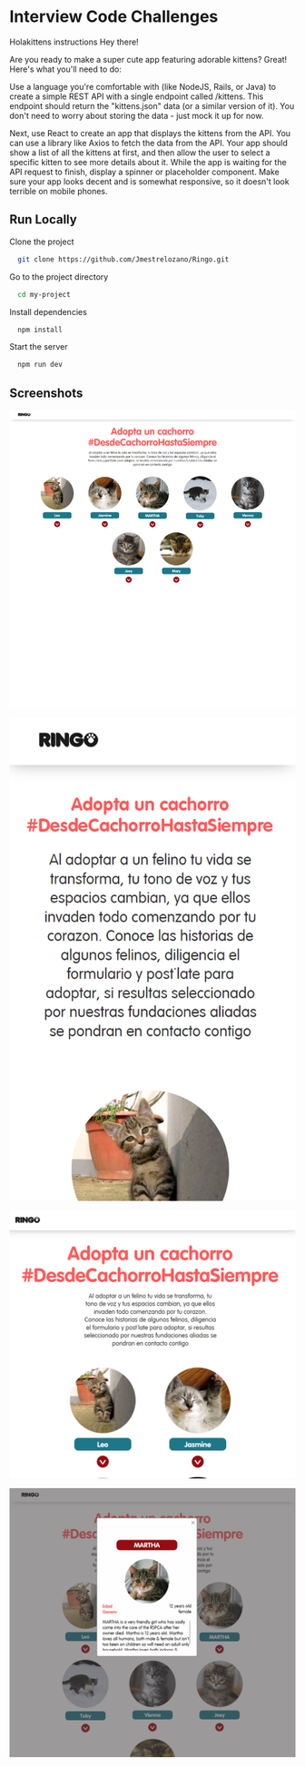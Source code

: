 # Interview Code Challenges

Holakittens instructions
Hey there!

Are you ready to make a super cute app featuring adorable kittens? Great! Here's what you'll need to do:

Use a language you're comfortable with (like NodeJS, Rails, or Java) to create a simple REST API with a single endpoint called /kittens. This endpoint should return the "kittens.json" data (or a similar version of it). You don't need to worry about storing the data - just mock it up for now.

Next, use React to create an app that displays the kittens from the API. You can use a library like Axios to fetch the data from the API. Your app should show a list of all the kittens at first, and then allow the user to select a specific kitten to see more details about it. While the app is waiting for the API request to finish, display a spinner or placeholder component. Make sure your app looks decent and is somewhat responsive, so it doesn't look terrible on mobile phones.

## Run Locally

Clone the project

```bash
  git clone https://github.com/Jmestrelozano/Ringo.git
```

Go to the project directory

```bash
  cd my-project
```

Install dependencies

```bash
  npm install
```

Start the server

```bash
  npm run dev
```

## Screenshots

![App Screenshot](mode_laptop.png)

![App Screenshot](mode_phone.png)

![App Screenshot](mode_tablet.png)

![App Screenshot](mode_details.png)
